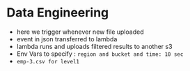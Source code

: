 # Data Engineering
- here we trigger whenever new file uploaded
- event in json transferred to lambda
- lambda runs and uploads filtered results to another s3
- Env Vars to specify : `region and bucket and time: 10 sec `
- `emp-3.csv for level1`
